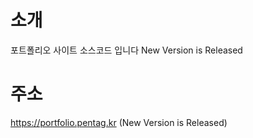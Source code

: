 # 소개

포트폴리오 사이트 소스코드 입니다
New Version is Released

# 주소
https://portfolio.pentag.kr (New Version is Released)
